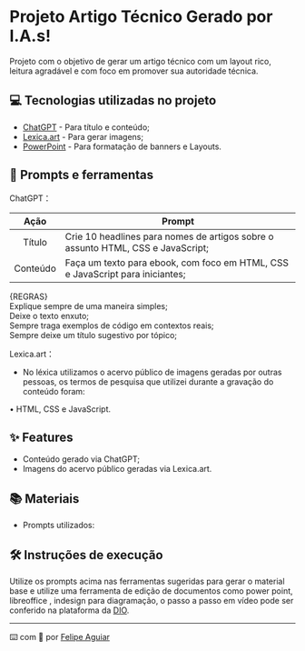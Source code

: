 # Projeto Artigo Técnico Gerado por I.A.s!

Projeto com o objetivo de gerar um artigo técnico com um layout rico, leitura agradável e com foco em promover sua autoridade técnica.

## 💻 Tecnologias utilizadas no projeto

- [ChatGPT](https://chat.openai.com/) - Para título e conteúdo;
- [Lexica.art](https://lexica.art/) - Para gerar imagens;
- [PowerPoint](https://www.microsoft.com/en/microsoft-365/powerpoint) - Para formatação de banners e Layouts.

## 📄 Prompts e ferramentas


ChatGPT：

|   Ação   | Prompt                                                                                                                                                                                                                                                                         |
| :------: | ------------------------------------------------------------------------------------------------------------------------------------------------------------------------------------------------------------------------------------------------------------------------------ |
|  Título  | Crie 10 headlines para nomes de artigos sobre o assunto HTML, CSS e JavaScript;                                                                                                                                                                                                 |
| Conteúdo | Faça um texto para ebook, com foco em HTML, CSS e JavaScript para iniciantes;

{REGRAS} 
<br>
Explique sempre de uma maneira simples; 
<br>
Deixe o texto enxuto;
<br>
Sempre traga exemplos de código em contextos reais;
<br>
Sempre deixe um título sugestivo por tópico;


Lexica.art：

- No léxica utilizamos o acervo público de imagens geradas por outras pessoas, os termos de pesquisa que utilizei durante a gravação do conteúdo foram:

• HTML, CSS e JavaScript.



## ✨ Features

- Conteúdo gerado via ChatGPT;
- Imagens do acervo público geradas via Lexica.art.

## 📚 Materiais

- Prompts utilizados:

## 🛠️ Instruções de execução

Utilize os prompts acima nas ferramentas sugeridas para gerar o material base e utilize uma ferramenta de edição de documentos como power point, libreoffice , indesign para diagramação, o passo a passo em vídeo pode ser conferido na plataforma da [DIO](https://dio.me).
<p>

---

⌨️ com 💜 por [Felipe Aguiar](https://github.com/felipeAguiarCode)
